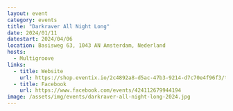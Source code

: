 ```yaml
---
layout: event
category: events
title: "Darkraver All Night Long"
date: 2024/01/11
datestart: 2024/04/06
location: Basisweg 63, 1043 AN Amsterdam, Nederland
hosts:
  - Multigroove
links:
  - title: Website
    url: https://shop.eventix.io/2c4892a8-d5ac-47b3-9214-d7c70e4f96f3/tickets
  - title: Facebook
    url: https://www.facebook.com/events/424112679944194
image: /assets/img/events/darkraver-all-night-long-2024.jpg
---
```

